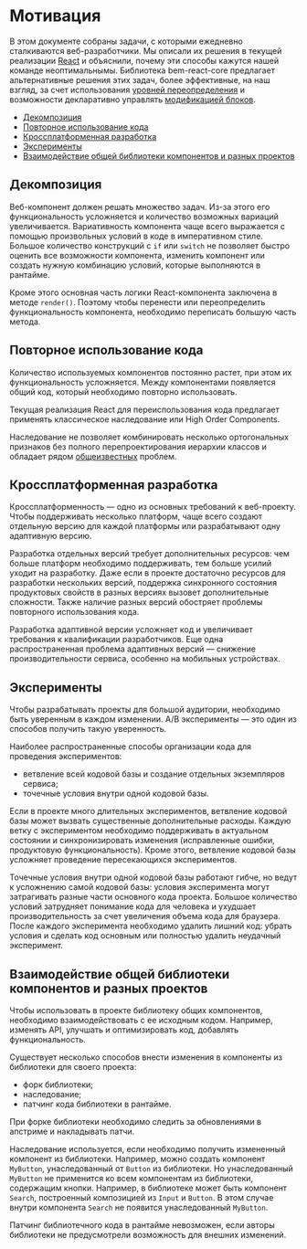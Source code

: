 # Мотивация

В этом документе собраны задачи, с которыми ежедневно сталкиваются веб-разработчики. Мы описали их решения в текущей реализации [React](https://reactjs.org/) и объяснили, почему эти способы кажутся нашей команде неоптимальнымы. Библиотека bem-react-core предлагает альтернативные решения этих задач, более эффективные, на наш взгляд, за счет использования [уровней переопределения](https://ru.bem.info/methodology/redefinition-levels/) и возможности декларативно управлять [модификацией блоков](https://ru.bem.info/methodology/block-modification/). 

* [Декомпозиция](#Декомпозиция)
* [Повторное использование кода](#Повторное-использование-кода)
* [Кроссплатформенная разработка](#Кроссплатформенная-разработка)
* [Эксперименты](#Эксперименты)
* [Взаимодействие общей библиотеки компонентов и разных проектов](#Взаимодействие-общей-библиотеки-компонентов-и-разных-проектов)

## Декомпозиция

Веб-компонент должен решать множество задач. Из-за этого его функциональность усложняется и количество возможных вариаций увеличивается. Вариативность компонента чаще всего выражается с помощью произвольных условий в коде в императивном стиле. Большое количество конструкций с `if` или `switch` не позволяет быстро оценить все возможности компонента, изменить компонент или создать нужную комбинацию условий, которые выполняются в рантайме.

Кроме этого основная часть логики React-компонента заключена в методе `render()`. Поэтому чтобы перенести или переопределить функциональность компонента, необходимо переписать большую часть метода.

## Повторное использование кода
 
Количество используемых компонентов постоянно растет, при этом их функциональность усложняется. Между компонентами появляется общий код, который необходимо повторно использовать. 

Текущая реализация React для переиспользования кода предлагает применять классическое наследование или High Order Components.

Наследование не позволяет комбинировать несколько ортогональных признаков без полного перепроектирования иерархии классов и обладает рядом [общеизвестных](https://en.wikipedia.org/wiki/Composition_over_inheritance) проблем.

## Кроссплатформенная разработка

Кроссплатформенность — одно из основных требований к веб-проекту. Чтобы поддерживать несколько платформ, чаще всего создают отдельную версию для каждой платформы или разрабатывают одну адаптивную версию.

Разработка отдельных версий требует дополнительных ресурсов: чем больше платформ необходимо поддерживать, тем больше усилий уходит на разработку. Даже если в проекте достаточно ресурсов для разработки нескольких версий, поддержка синхронного состояния продуктовых свойств в разных версиях вызовет дополнительные сложности. Также наличие разных версий обостряет проблемы повторного использования кода.

Разработка адаптивной версии усложняет код и увеличивает требования к квалификации разработчиков. Еще одна распространенная проблема адаптивных версий — снижение производительности сервиса, особенно на мобильных устройствах.

## Эксперименты

Чтобы разрабатывать проекты для большой аудитории, необходимо быть уверенным в каждом изменении. A/B эксперименты — это один из способов получить такую уверенность.

Наиболее распространенные способы организации кода для проведения экспериментов:
* ветвление всей кодовой базы и создание отдельных экземпляров сервиса;
* точечные условия внутри одной кодовой базы.

Если в проекте много длительных экспериментов, ветвление кодовой базы может вызвать существенные дополнительные расходы. Каждую ветку с экспериментом необходимо поддерживать в актуальном состоянии и синхронизировать изменения (исправленные ошибки, продуктовую функциональность). Кроме этого, ветвление кодовой базы усложняет проведение пересекающихся экспериментов.

Точечные условия внутри одной кодовой базы работают гибче, но ведут к усложнению самой кодовой базы: условия эксперимента могут затрагивать разные части основного кода проекта. Большое количество условий затрудняет понимание кода для человека и ухудшает производительность за счет увеличения объема кода для браузера. После каждого эксперимента необходимо удалить лишний код: убрать условия и сделать код основным или полностью удалить неудачный эксперимент. 

## Взаимодействие общей библиотеки компонентов и разных проектов

Чтобы использовать в проекте библиотеку общих компонентов, необходимо взаимодействовать с ее исходным кодом. Например, изменять API, улучшать и оптимизировать код, добавлять функциональность. 

Существует несколько способов внести изменения в компоненты из библиотеки для своего проекта:
* форк библиотеки;
* наследование;
* патчинг кода библиотеки в рантайме.

При форке библиотеки необходимо следить за обновлениями в апстриме и накладывать патчи.

Наследование используется, если необходимо получить измененный компонент из библиотеки. Например, можно создать компонент `MyButton`, унаследованный от `Button` из библиотеки. Но унаследованный `MyButton` не применится ко всем компонентам из библиотеки, содержащим кнопки. Например, в библиотеке может быть компонент `Search`, построенный композицией из `Input` и `Button`. В этом случае внутри компонента `Search` не появится унаследованный `MyButton`. 

Патчинг библиотечного кода в рантайме невозможен, если авторы библиотеки не предусмотрели возможность для внешних изменений.
